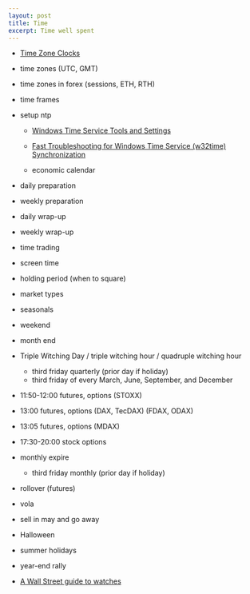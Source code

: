 ```yaml
---
layout: post
title: Time
excerpt: Time well spent
---
```


* [Time Zone Clocks](/world-clocks.html)

* time zones (UTC, GMT)
* time zones in forex (sessions, ETH, RTH)
* time frames
* setup ntp

	* [Windows Time Service Tools and Settings](https://technet.microsoft.com/en-us/library/cc773263.aspx)
	* [Fast Troubleshooting for Windows Time Service (w32time) Synchronization](https://www.meinbergglobal.com/english/info/ntp-w32time.htm)

	* economic calendar

* daily preparation
* weekly preparation

* daily wrap-up
* weekly wrap-up

* time trading
* screen time
* holding period (when to square)

* market types
* seasonals

* weekend
* month end

* Triple Witching Day / triple witching hour / quadruple witching hour
	* third friday quarterly (prior day if holiday)
	* third friday of every March, June, September, and December

* 11:50-12:00 futures, options (STOXX)
* 13:00 futures, options (DAX, TecDAX) (FDAX, ODAX)
* 13:05 futures, options (MDAX)
* 17:30-20:00 stock options

* monthly expire
	* third friday monthly (prior day if holiday)

* rollover (futures)

* vola

* sell in may and go away
* Halloween
* summer holidays
* year-end rally

* [A Wall Street guide to watches](http://www.businessinsider.com/a-wall-street-guide-to-watches-2015-8)
